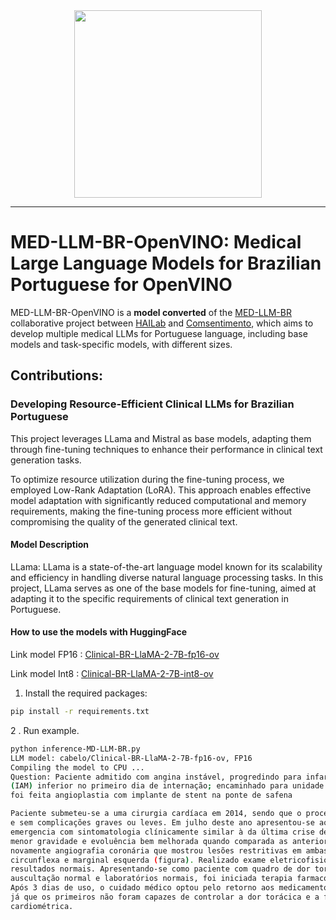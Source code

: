 <div align="center">
  <img src="https://github.com/user-attachments/assets/638ba60d-606b-4b5d-a549-abd411f9886e" width="300"/>
</div>



----------------------------------------------------------------------------------------------------------------------------------------------------------------------
# MED-LLM-BR-OpenVINO: Medical Large Language Models for Brazilian Portuguese for OpenVINO
MED-LLM-BR-OpenVINO is a **model converted** of the [MED-LLM-BR](https://github.com/HAILab-PUCPR/MED-LLM-BR) collaborative project between [HAILab](https://github.com/HAILab-PUCPR) and [Comsentimento](https://www.comsentimento.com.br/), which aims to develop multiple medical LLMs for Portuguese language, including base models and task-specific models, with different sizes. 

## Contributions:

### Developing Resource-Efficient Clinical LLMs for Brazilian Portuguese
This project leverages LLama and Mistral as base models, adapting them through fine-tuning techniques to enhance their performance in clinical text generation tasks.

To optimize resource utilization during the fine-tuning process, we employed Low-Rank Adaptation (LoRA). This approach enables effective model adaptation with significantly reduced computational and memory requirements, making the fine-tuning process more efficient without compromising the quality of the generated clinical text.

#### Model Description
LLama: LLama is a state-of-the-art language model known for its scalability and efficiency in handling diverse natural language processing tasks. In this project, LLama serves as one of the base models for fine-tuning, aimed at adapting it to the specific requirements of clinical text generation in Portuguese.

#### How to use the models with HuggingFace

Link model FP16 : [Clinical-BR-LlaMA-2-7B-fp16-ov](https://huggingface.co/cabelo/Clinical-BR-LlaMA-2-7B-fp16-ov)

Link model Int8  : [Clinical-BR-LlaMA-2-7B-int8-ov](https://huggingface.co/cabelo/Clinical-BR-LlaMA-2-7B-int8-ov) 

1. Install the required packages:
```bash
pip install -r requirements.txt
```
2 . Run example.
```bash
python inference-MD-LLM-BR.py
LLM model: cabelo/Clinical-BR-LlaMA-2-7B-fp16-ov, FP16
Compiling the model to CPU ...
Question: Paciente admitido com angina instável, progredindo para infarto agudo do miocárdio
(IAM) inferior no primeiro dia de internação; encaminhado para unidade de hemodinâmica, onde
foi feita angioplastia com implante de stent na ponte de safena 

Paciente submeteu-se a uma cirurgia cardíaca em 2014, sendo que o procedimento teve sucesso
e sem complicações graves ou leves. Em julho deste ano apresentou-se ao nosso centro de
emergencia com sintomatologia clínicamente similar à da última crise de IAM, porém com
menor gravidade e evoluência bem melhorada quando comparada as anteriores. Foi realizada
novamente angiografia coronária que mostrou lesões restritivas em ambas artérias
circunflexa e marginal esquerda (figura). Realizado exame eletricofisiológico com
resultados normais. Apresentando-se como paciente com quadro de dor torácica,
auscultação normal e laboratórios normais, foi iniciada terapia farmacologica de classe B.
Após 3 dias de uso, o cuidado médico optou pelo retorno aos medicamentos de classe C,
já que os primeiros não foram capazes de controlar a dor torácica e a frequencia
cardiométrica.

```
